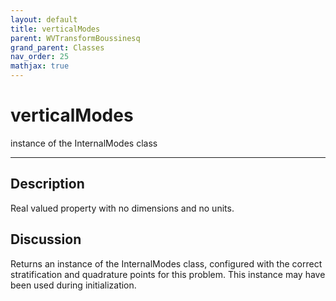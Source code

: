 ```yaml
---
layout: default
title: verticalModes
parent: WVTransformBoussinesq
grand_parent: Classes
nav_order: 25
mathjax: true
---
```


#  verticalModes

instance of the InternalModes class


---

## Description
Real valued property with no dimensions and no units.

## Discussion

Returns an instance of the InternalModes class, configured with the correct stratification and quadrature points for this problem. This instance may have been used during initialization.

